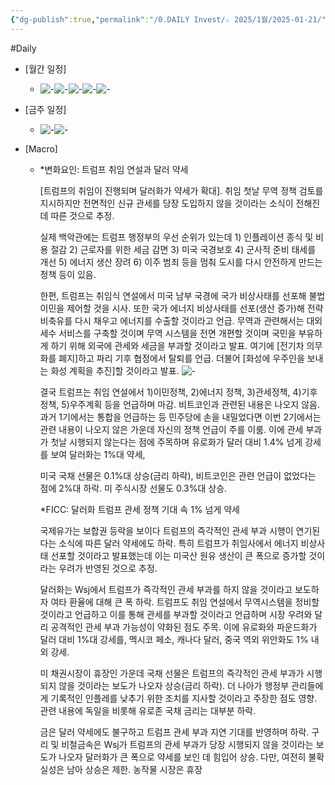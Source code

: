 ```yaml
---
{"dg-publish":true,"permalink":"/0.DAILY Invest/☆ 2025/1월/2025-01-21/","created":"2025-01-21T06:54:52.331+09:00","updated":"2025-06-03T20:07:53.860+09:00"}
---
```


#Daily 


- [월간 일정]
	- ![-](/img/user/attachments/Pasted%20image%2020250117210251.png)![-](/img/user/attachments/Pasted%20image%2020241226165102.png)![-](/img/user/attachments/Pasted%20image%2020241226165118.png)![-](/img/user/attachments/Pasted%20image%2020241231160341.png)![-](/img/user/attachments/Pasted%20image%2020241226165427.png)

- [금주 일정]
	- ![-](/img/user/attachments/Pasted%20image%2020250117210231.png)![-](/img/user/attachments/Pasted%20image%2020250113210515.png)



- [Macro]
	- *변화요인: 트럼프 취임 연설과 달러 약세
	  
	  [트럼프의 취임이 진행되며 달러화가 약세가 확대]. 취임 첫날 무역 정책 검토를 지시하지만 전면적인 신규 관세를 당장 도입하지 않을 것이라는 소식이 전해진 데 따른 것으로 추정. 
	  
	  실제 백악관에는 트럼프 행정부의 우선 순위가 있는데 1) 인플레이션 종식 및 비용 절감 2) 근로자를 위한 세금 감면 3) 미국 국경보호 4) 군사적 준비 태세를 개선 5) 에너지 생산 장려 6) 이주 범죄 등을 멈춰 도시를 다시 안전하게 만드는 정책 등이 있음.
	  
	  한편, 트럼프는 취임식 연설에서 미국 남부 국경에 국가 비상사태를 선포해 불법 이민을 제어할 것을 시사. 또한 국가 에너지 비상사태를 선포(생산 증가)해 전략비축유를 다시 채우고 에너지를 수출할 것이라고 언급. 무역과 관련해서는 대외 세수 서비스를 구축할 것이며 무역 시스템을 전면 개편할 것이며 국민을 부유하게 하기 위해 외국에 관세와 세금을 부과할 것이라고 발표. 여기에 [전기차 의무화를 폐지]하고 파리 기후 협정에서 탈퇴를 언급. 더불어 [화성에 우주인을 보내는 화성 계획을 추진]할 것이라고 발표. ![-](/img/user/attachments/Pasted%20image%2020250121221010.png)
	  
	  결국 트럼프는 취임 연설에서 1)이민정책, 2)에너지 정책, 3)관세정책, 4)기후정책, 5)우주계획 등을 언급하며 마감. 비트코인과 관련된 내용은 나오지 않음. 과거 1기에서는 통합을 언급하는 등 민주당에 손을 내밀었다면 이번 2기에서는 관련 내용이 나오지 않은 가운데 자신의 정책 언급이 주를 이룸. 이에 관세 부과가 첫날 시행되지 않는다는 점에 주목하며 유로화가 달러 대비 1.4% 넘게 강세를 보여 달러화는 1%대 약세, 
	  
	  미국 국채 선물은 0.1%대 상승(금리 하락), 비트코인은 관련 언급이 없었다는 점에 2%대 하락. 미 주식시장 선물도 0.3%대 상승.
	  
	  *FICC: 달러화 트럼프 관세 정책 기대 속 1% 넘게 약세
	  
	  국제유가는 보합권 등락을 보이다 트럼프의 즉각적인 관세 부과 시행이 연기된다는 소식에 따른 달러 약세에도 하락. 특히 트럼프가 취임사에서 에너지 비상사태 선포할 것이라고 발표했는데 이는 미국산 원유 생산이 큰 폭으로 증가할 것이라는 우려가 반영된 것으로 추정. 
	  
	  달러화는 Wsj에서 트럼프가 즉각적인 관세 부과를 하지 않을 것이라고 보도하자 여타 환율에 대해 큰 폭 하락. 트럼프도 취임 연설에서 무역시스템을 정비할 것이라고 언급하고 이를 통해 관세를 부과할 것이라고 언급하며 시장 우려와 달리 공격적인 관세 부과 가능성이 약화된 점도 주목. 이에 유로화와 파운드화가 달러 대비 1%대 강세를, 멕시코 페소, 캐나다 달러, 중국 역외 위안화도 1% 내외 강세. 
	  
	  미 채권시장이 휴장인 가운데 국채 선물은 트럼프의 즉각적인 관세 부과가 시행되지 않을 것이라는 보도가 나오자 상승(금리 하락). 더 나아가 행정부 관리들에게 기록적인 인플레를 낮추기 위한 조치를 지사할 것이라고 주장한 점도 영향. 관련 내용에 독일을 비롯해 유로존 국채 금리는 대부분 하락. 
	  
	  금은 달러 약세에도 불구하고 트럼프 관세 부과 지연 기대를 반영하며 하락. 구리 및 비철금속은 Wsj가 트럼프의 관세 부과가 당장 시행되지 않을 것이라는 보도가 나오자 달러화가 큰 폭으로 약세를 보인 데 힘입어 상승. 다만, 여전히 불확실성은 남아 상승은 제한. 농작물 시장은 휴장


